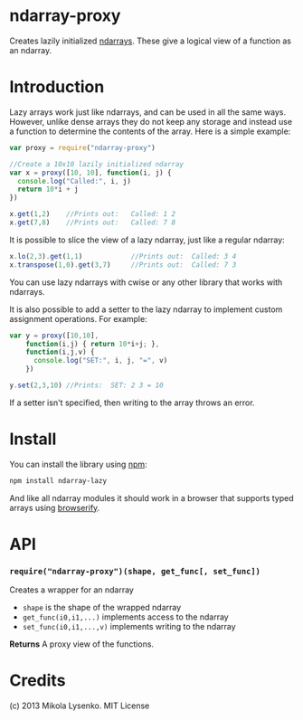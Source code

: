 ndarray-proxy
=============
Creates lazily initialized [ndarrays](https://github.com/mikolalysenko/ndarray).  These give a logical view of a function as an ndarray.

Introduction
============
Lazy arrays work just like ndarrays, and can be used in all the same ways.  However, unlike dense arrays they do not keep any storage and instead use a function to determine the contents of the array.  Here is a simple example:

```javascript
var proxy = require("ndarray-proxy")

//Create a 10x10 lazily initialized ndarray
var x = proxy([10, 10], function(i, j) {
  console.log("Called:", i, j)
  return 10*i + j
})

x.get(1,2)    //Prints out:   Called: 1 2
x.get(7,8)    //Prints out:   Called: 7 8
```

It is possible to slice the view of a lazy ndarray, just like a regular ndarray:

```javascript
x.lo(2,3).get(1,1)            //Prints out:  Called: 3 4
x.transpose(1,0).get(3,7)     //Prints out:  Called: 7 3
```

You can use lazy ndarrays with cwise or any other library that works with ndarrays.

It is also possible to add a setter to the lazy ndarray to implement custom assignment operations.  For example:

```javascript
var y = proxy([10,10],
    function(i,j) { return 10*i+j; }, 
    function(i,j,v) {
      console.log("SET:", i, j, "=", v)
    })

y.set(2,3,10) //Prints:  SET: 2 3 = 10
```

If a setter isn't specified, then writing to the array throws an error.

# Install

You can install the library using [npm](http://npmjs.org):

```sh
npm install ndarray-lazy
```

And like all ndarray modules it should work in a browser that supports typed arrays using [browserify](https://github.com/substack/node-browserify).

# API

### `require("ndarray-proxy")(shape, get_func[, set_func])`
Creates a wrapper for an ndarray

* `shape` is the shape of the wrapped ndarray
* `get_func(i0,i1,...)` implements access to the ndarray
* `set_func(i0,i1,...,v)` implements writing to the ndarray

**Returns** A proxy view of the functions.

# Credits
(c) 2013 Mikola Lysenko. MIT License